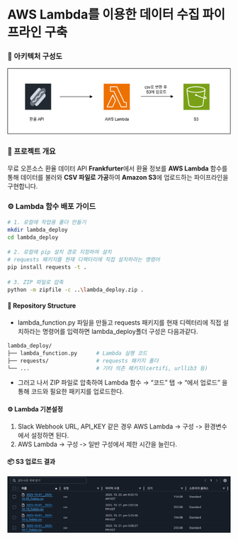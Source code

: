 # AWS Lambda를 이용한 데이터 수집 파이프라인 구축


### 🧱 아키텍처 구성도
![AWS Lambda Architecture](img/aws_lambda_diagram.drawio.png)


### 📘 프로젝트 개요
무료 오픈소스 환율 데이터 API **Frankfurter**에서 환율 정보를 **AWS Lambda** 함수를 통해 
데이터를 불러와 **CSV 파일로 가공**하여 **Amazon S3**에 업로드하는 파이프라인을 구현합니다.


### ⚙️ Lambda 함수 배포 가이드
```bash
# 1. 로컬에 작업용 폴더 만들기
mkdir lambda_deploy
cd lambda_deploy

# 2. 로컬에 pip 설치 경로 지정하여 설치
# requests 패키지를 현재 디렉터리에 직접 설치하라는 명령어
pip install requests -t .

# 3. ZIP 파일로 압축
python -m zipfile -c ..\lambda_deploy.zip .
```

#### 📂 Repository Structure
- lambda_function.py 파일을 만들고 requests 패키지를 현재 디렉터리에 직접 설치하라는 명령어를 입력하면 lambda_deploy폴더 구성은 다음과같다. 
```bash
lambda_deploy/
├── lambda_function.py      # Lambda 실행 코드
├── requests/               # requests 패키지 폴더
└── ...                     # 기타 의존 패키지(certifi, urllib3 등)
```
- 그러고 나서 ZIP 파일로 압축하여 Lambda 함수 → “코드” 탭 → “에서 업로드” 을 통해 코드와 필요한 패키지를 업로드한다.

#### ⚙️ Lambda 기본설정
1. Slack Webhook URL, API_KEY 같은 경우 AWS Lambda -> 구성 -> 환경변수에서 설정하면 된다.
2. AWS Lambda -> 구성 -> 일반 구성에서 제한 시간을 늘린다.

#### 📦 S3 업로드 결과

![S3 업로드 결과](img/s3_result.jpg)